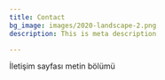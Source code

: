 ```yaml
---
title: Contact
bg_image: images/2020-landscape-2.png
description: This is meta description

---
```

İletişim sayfası metin bölümü